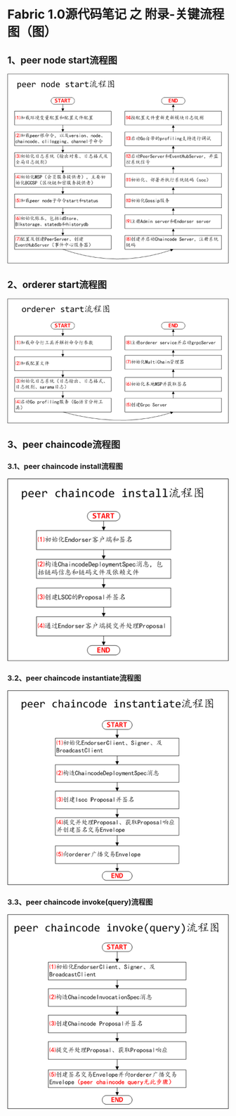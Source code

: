 # Fabric 1.0源代码笔记 之 附录-关键流程图（图）

## 1、peer node start流程图

![](../peer/peer_node_start.png)

## 2、orderer start流程图

![](../orderer/orderer_start.png)

## 3、peer chaincode流程图

### 3.1、peer chaincode install流程图

![](../peer/peer_chaincode_install.png)

### 3.2、peer chaincode instantiate流程图

![](../peer/peer_chaincode_instantiate.png)

### 3.3、peer chaincode invoke(query)流程图

![](../peer/peer_chaincode_invoke(query).png)
